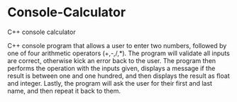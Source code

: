 # Console-Calculator
C++ console calculator

C++ console program that allows a user to enter two numbers, followed by one of four arithmetic operators (+,-,/,*). The program will validate all inputs are correct, otherwise kick an error back to the user. The program then performs the operation with the inputs given, displays a message if the result is between one and one hundred, and then displays the result as float and integer. Lastly, the program will ask the user for their first and last name, and then repeat it back to them.
